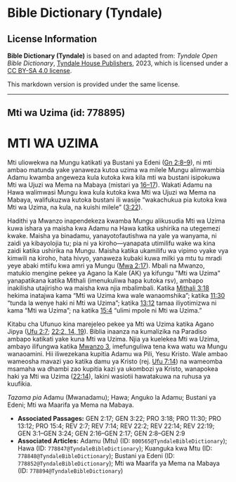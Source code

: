# Bible Dictionary (Tyndale)

## License Information

**Bible Dictionary (Tyndale)** is based on and adapted from: _Tyndale Open Bible Dictionary_, [Tyndale House Publishers](https://tyndaleopenresources.com/), 2023, which is licensed under a [CC BY-SA 4.0 license](https://creativecommons.org/licenses/by-sa/4.0/legalcode.en).

This markdown version is provided under the same license.



--------------------------------

## Mti wa Uzima (id: 778895)

MTI WA UZIMA
============

Mti uliowekwa na Mungu katikati ya Bustani ya Edeni ([Gn 2:8–9](https://ref.ly/Gen2:8-Gen2:9)), ni mti ambao matunda yake yanaweza kutoa uzima wa milele Mungu alimwambia Adamu kwamba angeweza kula kutoka kwa kila mti wa bustani isipokuwa Mti wa Ujuzi wa Mema na Mabaya (mistari ya [16–17](https://ref.ly/Gen2:16-Gen2:17)). Wakati Adamu na Hawa walimwasi Mungu kwa kula kutoka kwa Mti wa Ujuzi wa Mema na Mabaya, walifukuzwa kutoka bustani ili wasije “wakachukua pia kutoka kwa Mti wa Uzima, na kula, na kuishi milele” ([3:22](https://ref.ly/Gen3:22)).

Hadithi ya Mwanzo inapendekeza kwamba Mungu alikusudia Mti wa Uzima kuwa ishara ya maisha kwa Adamu na Hawa katika ushirika na utegemezi kwake. Maisha ya binadamu, yanayotofautishwa na yale ya wanyama, ni zaidi ya kibayolojia tu; pia ni ya kiroho—yanapata utimilifu wake wa kina zaidi katika ushirika na Mungu. Maisha katika ukamilifu wa vipimo vyake vya kimwili na kiroho, hata hivyo, yanaweza kubaki kuwa milki ya mtu tu mradi yeye abaki mtiifu kwa amri ya Mungu ([Mwa 2:17](https://ref.ly/Gen2:17)). Mbali na Mwanzo, matukio mengine pekee ya Agano la Kale (AK) ya kifungu "Mti wa Uzima" yanapatikana katika Mithali (imenukuliwa hapa kutoka rsv), ambapo inakilisha utajirisho wa maisha kwa njia mbalimbali. Katika [Mithali 3:18](https://ref.ly/Prov3:18) hekima inatajwa kama “Mti wa Uzima kwa wale wanaomshika”; katika [11:30](https://ref.ly/Prov11:30) “tunda la wenye haki ni Mti wa Uzima”; katika [13:12](https://ref.ly/Prov13:12) tamaa iliyotimizwa ni kama “Mti wa Uzima”; na katika [15:4](https://ref.ly/Prov15:4) “ulimi mpole ni Mti wa Uzima.”

Kitabu cha Ufunuo kina marejeleo pekee ya Mti wa Uzima katika Agano Jipya ([Ufu 2:7](https://ref.ly/Rev2:7); [22:2, 14, 19](https://ref.ly/Rev22:2,Rev22:14,Rev22:19)). Biblia inaanza na kumalizika na Paradiso ambapo katikati yake kuna Mti wa Uzima. Njia ya kuelekea Mti wa Uzima, ambayo ilifungwa katika [Mwanzo 3](https://ref.ly/Gen3:1-Gen3:24), imefunguliwa tena kwa watu wa Mungu wanaoamini. Hii iliwezekana kupitia Adamu wa Pili, Yesu Kristo. Wale ambao wameosha mavazi yao katika damu ya Kristo (rej. [Ufu 7:14](https://ref.ly/Rev7:14)) na wameomba msamaha wa dhambi zao kupitia kazi ya ukombozi ya Kristo, wanapokea haki ya Mti wa Uzima ([22:14](https://ref.ly/Rev22:14)), lakini wasiotii hawatakuwa na ruhusa ya kuufikia.

*Tazama pia* Adamu (Mwanadamu); Hawa; Anguko la Adamu; Bustani ya Edeni; Mti wa Maarifa ya Mema na Mabaya.

* **Associated Passages:** GEN 2:17; GEN 3:22; PRO 3:18; PRO 11:30; PRO 13:12; PRO 15:4; REV 2:7; REV 7:14; REV 22:2; REV 22:14; REV 22:19; GEN 3:1–GEN 3:24; GEN 2:16–GEN 2:17; GEN 2:8–GEN 2:9
* **Associated Articles:** Adamu (Mtu) (ID: `800565@TyndaleBibleDictionary`); Hawa (ID: `778847@TyndaleBibleDictionary`); Kuanguka kwa Mtu (ID: `778848@TyndaleBibleDictionary`); Bustani ya Edeni (ID: `778852@TyndaleBibleDictionary`); Mti wa Maarifa ya Mema na Mabaya (ID: `778894@TyndaleBibleDictionary`)

